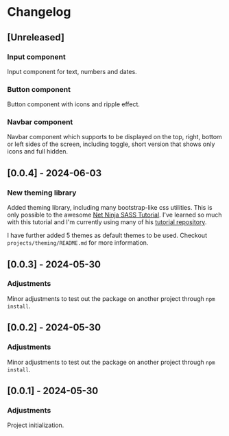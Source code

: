 # Changelog

## [Unreleased]

### Input component
Input component for text, numbers and dates.

### Button component
Button component with icons and ripple effect.

### Navbar component
Navbar component which supports to be displayed on the top, right, bottom or left sides of the screen, including toggle, short version that shows only icons and full hidden.

## [0.0.4] - 2024-06-03

### New theming library

Added theming library, including many bootstrap-like css utilities. This is only possible to the awesome [Net Ninja SASS Tutorial](https://www.youtube.com/playlist?list=PL4cUxeGkcC9jxJX7vojNVK-o8ubDZEcNb). I've learned so much with this tutorial and I'm currently using many of his [tutorial repository](https://github.com/iamshaunjp/complete-sass-tutorial).

I have further added 5 themes as default themes to be used. Checkout `projects/theming/README.md` for more information.


## [0.0.3] - 2024-05-30

### Adjustments
Minor adjustments to test out the package on another project through `npm install`.

## [0.0.2] - 2024-05-30

### Adjustments
Minor adjustments to test out the package on another project through `npm install`.

## [0.0.1] - 2024-05-30

### Adjustments
Project initialization.
